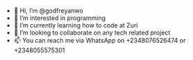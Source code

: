 - 👋 Hi, I’m @godfreyanwo
- 👀 I’m interested in programming
- 🌱 I’m currently learning how to code at Zuri
- 💞️ I’m looking to collaborate on any tech related project
- 📫 You can reach me via WhatsApp on +2348076526474 or +2348055575301

<!---
godfreyanwo/godfreyanwo is a ✨ special ✨ repository because its `README.md` (this file) appears on your GitHub profile.
You can click the Preview link to take a look at your changes.
--->
